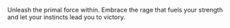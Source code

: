 Unleash the primal force within. Embrace the rage that fuels your strength and let your instincts lead you to victory.
